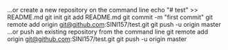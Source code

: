 …or create a new repository on the command line
echo "# test" >> README.md
git init
git add README.md
git commit -m "first commit"
git remote add origin git@github.com:SINI157/test.git
git push -u origin master
…or push an existing repository from the command line
git remote add origin git@github.com:SINI157/test.git
git push -u origin master

